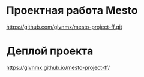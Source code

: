 # Проектная работа Mesto
https://github.com/glvnmx/mesto-project-ff.git

# Деплой проекта
https://glvnmx.github.io/mesto-project-ff/

